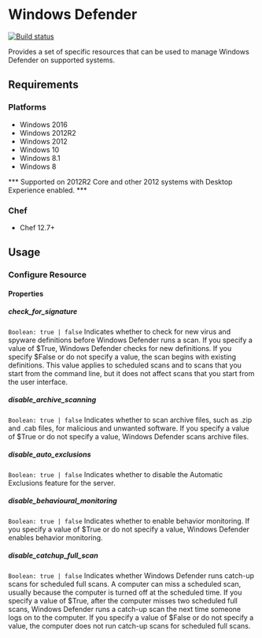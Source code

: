 # Windows Defender
[![Build status](https://ci.appveyor.com/api/projects/status/6sqy0tv3allk79d3?svg=true)](https://ci.appveyor.com/project/jordancraig/windows-defender)

Provides a set of specific resources that can be used to manage Windows Defender on supported systems.

## Requirements

### Platforms
- Windows 2016
- Windows 2012R2
- Windows 2012
- Windows 10
- Windows 8.1
- Windows 8

*** Supported on 2012R2 Core and other 2012 systems with Desktop Experience enabled. ***

### Chef
- Chef 12.7+

## Usage

### Configure Resource


#### Properties
##### check_for_signature
`Boolean: true | false`
Indicates whether to check for new virus and spyware definitions before Windows Defender runs a scan. If you specify a value of $True, Windows Defender checks for new definitions. If you specify $False or do not specify a value, the scan begins with existing definitions. This value applies to scheduled scans and to scans that you start from the command line, but it does not affect scans that you start from the user interface.

##### disable_archive_scanning
`Boolean: true | false`
Indicates whether to scan archive files, such as .zip and .cab files, for malicious and unwanted software. If you specify a value of $True or do not specify a value, Windows Defender scans archive files.

##### disable_auto_exclusions
`Boolean: true | false`
Indicates whether to disable the Automatic Exclusions feature for the server.

##### disable_behavioural_monitoring
`Boolean: true | false`
Indicates whether to enable behavior monitoring. If you specify a value of $True or do not specify a value, Windows Defender enables behavior monitoring.

##### disable_catchup_full_scan
`Boolean: true | false`
Indicates whether Windows Defender runs catch-up scans for scheduled full scans. A computer can miss a scheduled scan, usually because the computer is turned off at the scheduled time. If you specify a value of $True, after the computer misses two scheduled full scans, Windows Defender runs a catch-up scan the next time someone logs on to the computer. If you specify a value of $False or do not specify a value, the computer does not run catch-up scans for scheduled full scans.
